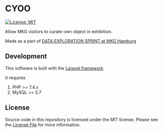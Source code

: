 # CYOO

[![License: MIT](https://img.shields.io/badge/License-MIT-yellow.svg)](https://opensource.org/licenses/MIT)

Allow MKG visitors to curate own object in exhibition.

Made as a part of [DATA EXPLORATION SPRINT at MKG Hamburg](https://www.mkg-hamburg.de/en/neo-lab)

## Development

This software is built with the [Laravel framework](http://laravel.com/).

It requires

1. PHP >= 7.4.x
1. MySQL >= 5.7

## License

Source code in this repository is licensed under the MIT license. Please see the [License File](LICENSE) for more information.

